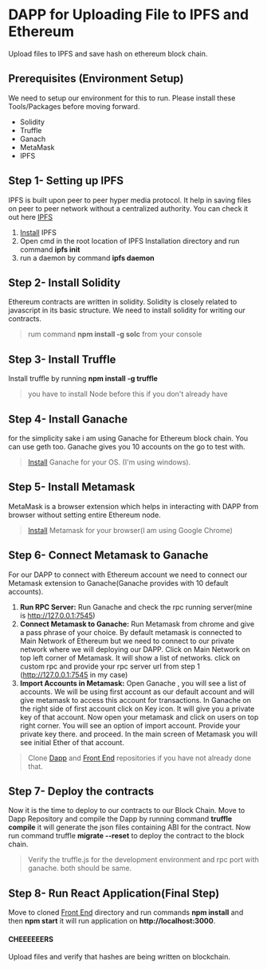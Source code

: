 

# DAPP for Uploading File to IPFS and Ethereum

Upload files to IPFS and save hash on ethereum block chain. 
## Prerequisites (Environment Setup)
We need  to setup our environment for this to run. Please install these Tools/Packages before moving forward. 
 - Solidity
 - Truffle
 - Ganach
 - MetaMask
 - IPFS


## Step 1- Setting up IPFS
IPFS is built upon peer to peer hyper media protocol. It help in saving files on peer to peer network without a centralized authority. You can check it out here [IPFS](https://ipfs.io/)

 1.  [Install](https://ipfs.io/docs/install/) IPFS
 2. Open cmd in the root location of IPFS Installation directory and run command **ipfs init**
 3. run a daemon by command **ipfs daemon**

## Step 2- Install Solidity
Ethereum contracts are written in solidity. Solidity is closely related to javascript in its basic structure. We need to install solidity for writing our contracts.
>rum command **npm install -g solc** from your console

## Step 3- Install Truffle
Install truffle by running **npm install -g truffle** 
> you have to install Node before this if you don't already have

## Step 4- Install Ganache
for the simplicity sake i am using Ganache for Ethereum block chain. You can use geth too. Ganache gives you 10 accounts on the go to test with.
> [Install](https://truffleframework.com/ganache) Ganache for your OS. (I'm using windows).

## Step 5- Install Metamask

MetaMask is a browser extension which helps in interacting with DAPP from browser without setting entire Ethereum node.
> [Install](https://metamask.io/) Metamask for your browser(I am using Google Chrome)

## Step 6- Connect Metamask to Ganache

For our DAPP to connect with Ethereum account we need to connect our Metamask extension to Ganache(Ganache provides with 10 default accounts). 

 1. **Run RPC Server:** Run Ganache and check the rpc running server(mine is http://127.0.0.1:7545)
 2. **Connect Metamask to Ganache:** Run Metamask from chrome and give a pass phrase of your choice. By default metamask is connected to Main Network of Ethereum but we need to connect to our private network where we will deploying our DAPP. Click on Main Network on top left corner of Metamask. It will show a list of networks. click on custom rpc and provide your rpc server url from step 1 (http://127.0.0.1:7545 in my case)
 3. **Import Accounts in Metamask:** Open Ganache , you will see a list of accounts. We will be using first account as our default account and will give metamask to access this account for transactions. In Ganache on the right side of first account click on Key icon. It will give you a private key of that account. Now open your metamask and click on users on top right corner. You will see an option of import account. Provide your private key there. and proceed. In the main screen of Metamask you will see initial Ether of that account.

> Clone [Dapp](https://github.com/theanis046/FileUploadTruffle) and [Front End](https://github.com/theanis046/EthereumBlockChainAndIPFS) repositories if you have not already done that.

## Step 7- Deploy the contracts
Now it is the time to deploy to our contracts to our Block Chain. Move to Dapp Repository and compile the Dapp by running command **truffle compile**
it will generate the json files containing ABI for the contract. Now run command truffle **migrate --reset** to deploy the contract to the block chain.
> Verify the truffle.js for the development environment and rpc port with ganache. both should be same.

## Step 8- Run React Application(Final Step)
Move to cloned [Front End](https://github.com/theanis046/EthereumBlockChainAndIPFS) directory and run commands **npm install** and then **npm start** it will run application on **http://localhost:3000**.

#### CHEEEEEERS
Upload files and verify that hashes are being written on blockchain. 
